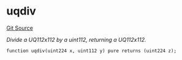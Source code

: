 # uqdiv
[Git Source](https://github.com/zammdefi/ZAMM/blob/b1f7385d35195895d467c8f3f1111586be121980/src/utils/Math.sol)

*Divide a UQ112x112 by a uint112, returning a UQ112x112.*


```solidity
function uqdiv(uint224 x, uint112 y) pure returns (uint224 z);
```

